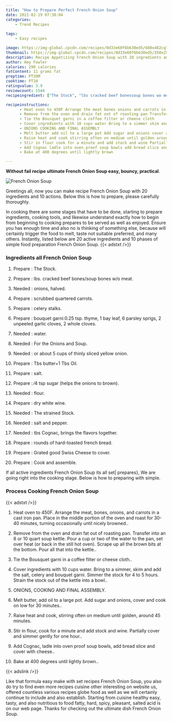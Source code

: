 ```yaml
---
title: "How to Prepare Perfect French Onion Soup"
date: 2021-02-19 07:38:04
categories:
    - Trend Recipes
    
tags:
    - Easy recipes

image: https://img-global.cpcdn.com/recipes/0d33e60f6b630ed5/680x482cq70/french-onion-soup-recipe-main-photo.jpg
thumbnail: https://img-global.cpcdn.com/recipes/0d33e60f6b630ed5/350x250cq70/french-onion-soup-recipe-main-photo.jpg
description: Recipe Appetizing French Onion Soup with 20 ingredients and 10 stages of easy cooking.
author: Amy Fowler
calories: 290 calories
fatContent: 11 grams fat
preptime: PT39M
cooktime: PT1H
ratingvalue: 3.9
reviewcount: 1544
recipeingredient: ["The Stock", "lbs cracked beef bonessoup bones wo meat", "onions halved", "scrubbed quartered carrots", "celery stalks", "bouquet garni025 tsp thyme 1 bay leaf 6 parsley sprigs 2 unpeeled garlic cloves 2 whole cloves", "water", "For the Onions and Soup", "or about 5 cups of thinly sliced yellow onion", "Tbs butter1 Tbs Oil", "salt", "4 tsp sugar helps the onions to brown", "flour", "dry white wine", "The strained Stock", "salt and pepper", "tbs Cognac brings the flavors together", "rounds of hardtoasted french bread", "Grated good Swiss Cheese to cover", "Cook and assemble"]

recipeinstructions: 
      - Heat oven to 450F Arrange the meat bones onions and carrots in a cast iron pan Place in the middle portion of the oven and roast for 3040 minutes turning occasionally until nicely browned 
      - Remove from the oven and drain fat out of roasting pan Transfer into an 8 or 10 quart soup kettle Pour a cup or two of the water to the pan set over heat or back in the still hot oven Scrape up all the brown bits at the bottom Pour all that into the kettle 
      - Tie the Bousquet garni in a coffee filter or cheese cloth 
      - Cover ingredients with 10 cups water Bring to a simmer skim and add the salt celery and bouquet garni Simmer the stock for 4 to 5 hours Strain the stock out of the kettle into a bowl 
      - ONIONS COOKING AND FINAL ASSEMBLY 
      - Melt butter add oil to a large pot Add sugar and onions cover and cook on low for 30 minutes 
      - Raise heat and cook stirring often on medium until golden around 45 minutes 
      - Stir in flour cook for a minute and add stock and wine Partially cover and simmer gently for one hour 
      - Add Cognac ladle into oven proof soup bowls add bread slice and cover with cheese 
      - Bake at 400 degrees until lightly brown

---
```




**Without fail recipe ultimate French Onion Soup easy, bouncy, practical**. 


![French Onion Soup](https://img-global.cpcdn.com/recipes/0d33e60f6b630ed5/680x482cq70/french-onion-soup-recipe-main-photo.jpg "French Onion Soup")




Greetings all, now you can make recipe French Onion Soup with 20 ingredients and 10 actions. Below this is how to prepare, please carefully thoroughly.

In cooking there are some stages that have to be done, starting to prepare ingredients, cooking tools, and likewise understand exactly how to begin from beginning to cooking prepares to be served as well as enjoyed. Ensure you has enough time and also no is thinking of something else, because will certainly trigger the food to melt, taste not suitable preferred, and many others. Instantly, listed below are 20 active ingredients and 10 phases of simple food preparation French Onion Soup.
{{< adstxt />}}

### Ingredients all French Onion Soup


1. Prepare  : The Stock.

1. Prepare  : lbs. cracked beef bones/soup bones w/o meat.

1. Needed  : onions, halved.

1. Prepare  : scrubbed quartered carrots.

1. Prepare  : celery stalks.

1. Prepare  : bouquet garni:0.25 tsp. thyme, 1 bay leaf, 6 parsley sprigs, 2 unpeeled garlic cloves, 2 whole cloves.

1. Needed  : water.

1. Needed  : For the Onions and Soup.

1. Needed  : or about 5 cups of thinly sliced yellow onion.

1. Prepare  : Tbs butter+1 Tbs Oil.

1. Prepare  : salt.

1. Prepare  : ⁄4 tsp sugar (helps the onions to brown).

1. Needed  : flour.

1. Prepare  : dry white wine.

1. Needed  : The strained Stock.

1. Needed  : salt and pepper.

1. Needed  : tbs Cognac, brings the flavors together.

1. Prepare  : rounds of hard-toasted french bread.

1. Prepare  : Grated good Swiss Cheese to cover.

1. Prepare  : Cook and assemble.



If all active ingredients French Onion Soup its all set| prepares}, We are going right into the cooking stage. Below is how to preparing with simple.

### Process Cooking French Onion Soup

{{< adstxt />}}


1. Heat oven to 450F. Arrange the meat, bones, onions, and carrots in a cast iron pan. Place in the middle portion of the oven and roast for 30-40 minutes, turning occasionally until nicely browned..



1. Remove from the oven and drain fat out of roasting pan. Transfer into an 8 or 10 quart soup kettle. Pour a cup or two of the water to the pan, set over heat (or back in the still hot oven). Scrape up all the brown bits at the bottom. Pour all that into the kettle..



1. Tie the Bousquet garni in a coffee filter or cheese cloth..



1. Cover ingredients with 10 cups water. Bring to a simmer, skim and add the salt, celery and bouquet garni. Simmer the stock for 4 to 5 hours. Strain the stock out of the kettle into a bowl..



1. ONIONS, COOKING AND FINAL ASSEMBLY.



1. Melt butter, add oil to a large pot. Add sugar and onions, cover and cook on low for 30 minutes..



1. Raise heat and cook, stirring often on medium until golden, around 45 minutes.



1. Stir in flour, cook for a minute and add stock and wine. Partially cover and simmer gently for one hour..



1. Add Cognac, ladle into oven proof soup bowls, add bread slice and cover with cheese..



1. Bake at 400 degrees until lightly brown..





{{< adslink />}}

Like that formula easy make with set recipes French Onion Soup, you also do try to find even more recipes cuisine other interesting on website us, offered countless various recipes globe food as well as we will certainly continue to include and also establish. Starting from cuisine healthy easy, tasty, and also nutritious to food fatty, hard, spicy, pleasant, salted acid is on our web page. Thanks for checking out the ultimate dish French Onion Soup.
